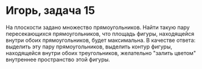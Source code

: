 # Игорь, задача 15
На плоскости задано множество прямоугольников. Найти такую пару пересекающихся прямоугольников, что площадь фигуры, находящейся внутри обоих прямоугольников, будет максимальна. В качестве ответа: выделить эту пару прямоугольников, выделить контур фигуры, находящейся внутри обоих треугольников, желательно "залить цветом" внутреннее пространство этой фигуры.